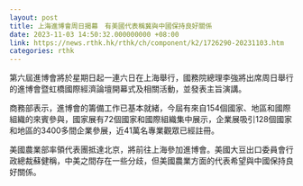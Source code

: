 ```yaml
---
layout: post
title: 上海進博會周日揭幕　有美國代表稱冀與中國保持良好關係
date: 2023-11-03 14:50:32.000000000 +08:00
link: https://news.rthk.hk/rthk/ch/component/k2/1726290-20231103.htm
categories: rthk
---
```


第六屆進博會將於星期日起一連六日在上海舉行，國務院總理李強將出席周日舉行的進博會暨虹橋國際經濟論壇開幕式及相關活動，並發表主旨演講。

商務部表示，進博會的籌備工作已基本就緒，今屆有來自154個國家、地區和國際組織的來賓參與，國家展有72個國家和國際組織集中展示，企業展吸引128個國家和地區的3400多間企業參展，近41萬名專業觀眾已經註冊。

美國農業部率領代表團抵達北京，將前往上海參加進博會。美國大豆出口委員會行政總裁蘇健稱，中美之間存在一些分歧，但美國農業方面的代表希望與中國保持良好關係。
